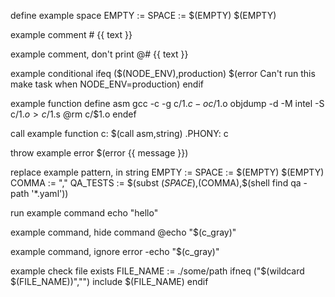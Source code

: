 
define
  example space
    EMPTY :=
    SPACE := $(EMPTY) $(EMPTY)

  example comment
    # {{ text }}

  example comment, don't print
    @# {{ text }}

  example conditional
    ifeq ($(NODE_ENV),production)
      $(error Can't run this make task when NODE_ENV=production)
    endif

  example function
    define asm
      gcc -c -g c/$1.c -o c/$1.o
      objdump -d -M intel -S c/$1.o > c/$1.s
      @rm c/$1.o
    endef

call
  example function
    c:
      $(call asm,string)
    .PHONY: c

throw
  example error
    $(error {{ message }})

replace
  example pattern, in string
    EMPTY :=
    SPACE := $(EMPTY) $(EMPTY)
    COMMA := ","
    QA_TESTS := $(subst $(SPACE),$(COMMA),$(shell find qa -path '*.yaml'))

run
  example command
    echo "hello"

  example command, hide command
    @echo "$(c_gray)"

  example command, ignore error
    -echo "$(c_gray)"

example
  check file exists
    FILE_NAME := ./some/path
    ifneq ("$(wildcard $(FILE_NAME))","")
    include $(FILE_NAME)
    endif
